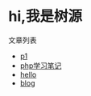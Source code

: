 # hi,我是树源

文章列表
* [p1](hello.md)
* [php学习笔记](php/day1.md)
* [hello](php/11-21.md)
* [blog](xiaohua.md)